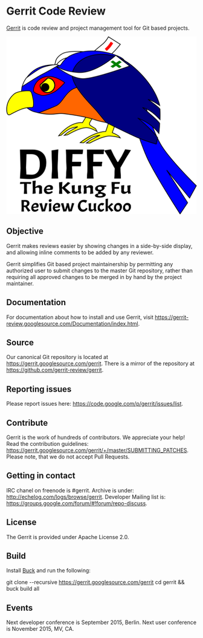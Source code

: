 # Gerrit Code Review

[Gerrit](https://www.gerritcodereview.com) is code review and project
management tool for Git based projects.

![Diffy image](Documentation/diffy3k.png)

## Objective

Gerrit makes reviews easier by showing changes in a side-by-side display,
and allowing inline comments to be added by any reviewer.

Gerrit simplifies Git based project maintainership by permitting any
authorized user to submit changes to the master Git repository, rather
than requiring all approved changes to be merged in by hand by the project
maintainer.

## Documentation

For documentation about how to install and use Gerrit, visit
https://gerrit-review.googlesource.com/Documentation/index.html.

## Source

Our canonical Git repository is located at https://gerrit.googlesource.com/gerrit.
There is a mirror of the repository at https://github.com/gerrit-review/gerrit.

## Reporting issues

Please report issues here: https://code.google.com/p/gerrit/issues/list.

## Contribute

Gerrit is the work of hundreds of contributors. We appreciate your help!
Read the contribution guidelines:
https://gerrit.googlesource.com/gerrit/+/master/SUBMITTING_PATCHES.
Please note, that we do not accept Pull Requests.

## Getting in contact

IRC chanel on freenode is #gerrit. Archive is under:
http://echelog.com/logs/browse/gerrit. Developer Mailing list is:
https://groups.google.com/forum/#!forum/repo-discuss.

## License

The Gerrit is provided under Apache License 2.0.

## Build

Install [Buck](http://facebook.github.io/buck/setup/install.html) and run the following:

  git clone --recursive https://gerrit.googlesource.com/gerrit
  cd gerrit && buck build all

## Events

Next developer conference is September 2015, Berlin.
Next user conference is November 2015, MV, CA.
